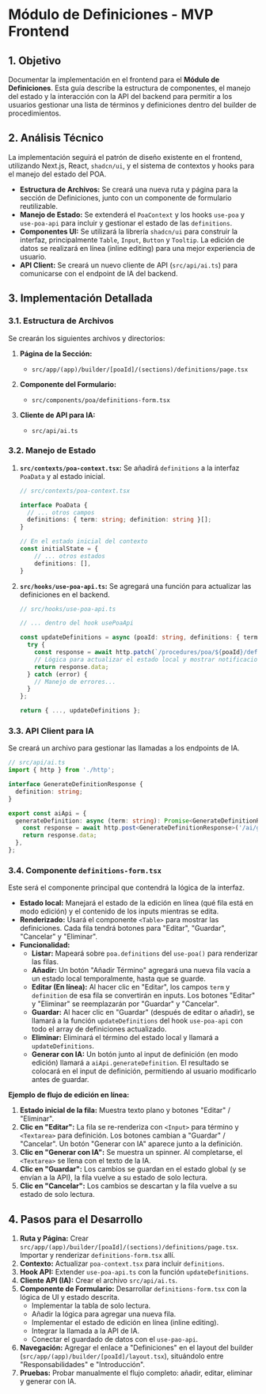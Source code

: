 # Módulo de Definiciones - MVP Frontend

## 1. Objetivo

Documentar la implementación en el frontend para el **Módulo de Definiciones**. Esta guía describe la estructura de componentes, el manejo del estado y la interacción con la API del backend para permitir a los usuarios gestionar una lista de términos y definiciones dentro del builder de procedimientos.

## 2. Análisis Técnico

La implementación seguirá el patrón de diseño existente en el frontend, utilizando Next.js, React, `shadcn/ui`, y el sistema de contextos y hooks para el manejo del estado del POA.

-   **Estructura de Archivos:** Se creará una nueva ruta y página para la sección de Definiciones, junto con un componente de formulario reutilizable.
-   **Manejo de Estado:** Se extenderá el `PoaContext` y los hooks `use-poa` y `use-poa-api` para incluir y gestionar el estado de las `definitions`.
-   **Componentes UI:** Se utilizará la librería `shadcn/ui` para construir la interfaz, principalmente `Table`, `Input`, `Button` y `Tooltip`. La edición de datos se realizará en línea (inline editing) para una mejor experiencia de usuario.
-   **API Client:** Se creará un nuevo cliente de API (`src/api/ai.ts`) para comunicarse con el endpoint de IA del backend.

## 3. Implementación Detallada

### 3.1. Estructura de Archivos

Se crearán los siguientes archivos y directorios:

1.  **Página de la Sección:**
    -   `src/app/(app)/builder/[poaId]/(sections)/definitions/page.tsx`

2.  **Componente del Formulario:**
    -   `src/components/poa/definitions-form.tsx`

3.  **Cliente de API para IA:**
    -   `src/api/ai.ts`

### 3.2. Manejo de Estado

1.  **`src/contexts/poa-context.tsx`:**
    Se añadirá `definitions` a la interfaz `PoaData` y al estado inicial.

    ```typescript
    // src/contexts/poa-context.tsx

    interface PoaData {
      // ... otros campos
      definitions: { term: string; definition: string }[];
    }
    
    // En el estado inicial del contexto
    const initialState = {
        // ... otros estados
        definitions: [],
    }
    ```

2.  **`src/hooks/use-poa-api.ts`:**
    Se agregará una función para actualizar las definiciones en el backend.

    ```typescript
    // src/hooks/use-poa-api.ts
    
    // ... dentro del hook usePoaApi
    
    const updateDefinitions = async (poaId: string, definitions: { term: string; definition: string }[]) => {
      try {
        const response = await http.patch(`/procedures/poa/${poaId}/definitions`, { definitions });
        // Lógica para actualizar el estado local y mostrar notificaciones...
        return response.data;
      } catch (error) {
        // Manejo de errores...
      }
    };

    return { ..., updateDefinitions };
    ```

### 3.3. API Client para IA

Se creará un archivo para gestionar las llamadas a los endpoints de IA.

```typescript
// src/api/ai.ts
import { http } from './http';

interface GenerateDefinitionResponse {
  definition: string;
}

export const aiApi = {
  generateDefinition: async (term: string): Promise<GenerateDefinitionResponse> => {
    const response = await http.post<GenerateDefinitionResponse>('/ai/generate-definition', { term });
    return response.data;
  },
};
```

### 3.4. Componente `definitions-form.tsx`

Este será el componente principal que contendrá la lógica de la interfaz.

-   **Estado local:** Manejará el estado de la edición en línea (qué fila está en modo edición) y el contenido de los inputs mientras se edita.
-   **Renderizado:** Usará el componente `<Table>` para mostrar las definiciones. Cada fila tendrá botones para "Editar", "Guardar", "Cancelar" y "Eliminar".
-   **Funcionalidad:**
    -   **Listar:** Mapeará sobre `poa.definitions` del `use-poa()` para renderizar las filas.
    -   **Añadir:** Un botón "Añadir Término" agregará una nueva fila vacía a un estado local temporalmente, hasta que se guarde.
    -   **Editar (En línea):** Al hacer clic en "Editar", los campos `term` y `definition` de esa fila se convertirán en inputs. Los botones "Editar" y "Eliminar" se reemplazarán por "Guardar" y "Cancelar".
    -   **Guardar:** Al hacer clic en "Guardar" (después de editar o añadir), se llamará a la función `updateDefinitions` del hook `use-poa-api` con todo el array de definiciones actualizado.
    -   **Eliminar:** Eliminará el término del estado local y llamará a `updateDefinitions`.
    -   **Generar con IA:** Un botón junto al input de definición (en modo edición) llamará a `aiApi.generateDefinition`. El resultado se colocará en el input de definición, permitiendo al usuario modificarlo antes de guardar.

**Ejemplo de flujo de edición en línea:**

1.  **Estado inicial de la fila:** Muestra texto plano y botones "Editar" / "Eliminar".
2.  **Clic en "Editar":** La fila se re-renderiza con `<Input>` para término y `<Textarea>` para definición. Los botones cambian a "Guardar" / "Cancelar". Un botón "Generar con IA" aparece junto a la definición.
3.  **Clic en "Generar con IA":** Se muestra un spinner. Al completarse, el `<Textarea>` se llena con el texto de la IA.
4.  **Clic en "Guardar":** Los cambios se guardan en el estado global (y se envían a la API), la fila vuelve a su estado de solo lectura.
5.  **Clic en "Cancelar":** Los cambios se descartan y la fila vuelve a su estado de solo lectura.

## 4. Pasos para el Desarrollo

1.  **Ruta y Página:** Crear `src/app/(app)/builder/[poaId]/(sections)/definitions/page.tsx`. Importar y renderizar `definitions-form.tsx` allí.
2.  **Contexto:** Actualizar `poa-context.tsx` para incluir `definitions`.
3.  **Hook API:** Extender `use-poa-api.ts` con la función `updateDefinitions`.
4.  **Cliente API (IA):** Crear el archivo `src/api/ai.ts`.
5.  **Componente de Formulario:** Desarrollar `definitions-form.tsx` con la lógica de UI y estado descrita.
    -   Implementar la tabla de solo lectura.
    -   Añadir la lógica para agregar una nueva fila.
    -   Implementar el estado de edición en línea (inline editing).
    -   Integrar la llamada a la API de IA.
    -   Conectar el guardado de datos con el `use-pao-api`.
6.  **Navegación:** Agregar el enlace a "Definiciones" en el layout del builder (`src/app/(app)/builder/[poaId]/layout.tsx`), situándolo entre "Responsabilidades" e "Introducción".
7.  **Pruebas:** Probar manualmente el flujo completo: añadir, editar, eliminar y generar con IA. 